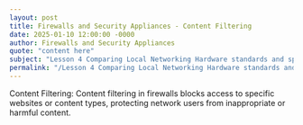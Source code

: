 ```yaml
---
layout: post
title: Firewalls and Security Appliances - Content Filtering
date: 2025-01-10 12:00:00 -0000
author: Firewalls and Security Appliances
quote: "content here"
subject: "Lesson 4 Comparing Local Networking Hardware standards and specifications"
permalink: "/Lesson 4 Comparing Local Networking Hardware standards and specifications/Firewalls and Security Appliances/Firewalls and Security Appliances - Content Filtering"
---
```


Content Filtering: Content filtering in firewalls blocks access to specific websites or content types, protecting network users from inappropriate or harmful content.
